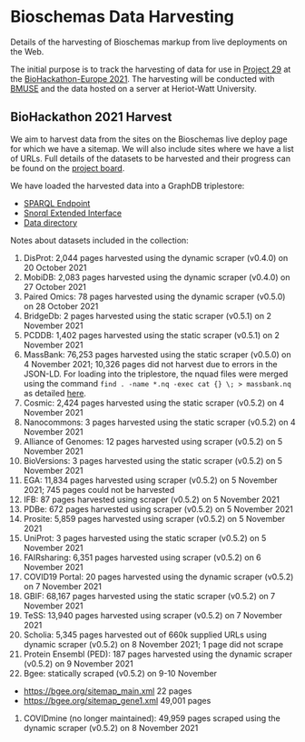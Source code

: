 # Bioschemas Data Harvesting

Details of the harvesting of Bioschemas markup from live deployments on the Web.

The initial purpose is to track the harvesting of data for use in [Project 29](https://github.com/elixir-europe/biohackathon-projects-2021/tree/main/projects/29) at the [BioHackathon-Europe 2021](https://biohackathon-europe.org/). The harvesting will be conducted with [BMUSE](https://github.com/HW-SWeL/BMUSE) and the data hosted on a server at Heriot-Watt University.

## BioHackathon 2021 Harvest

We aim to harvest data from the sites on the Bioschemas live deploy page for which we have a sitemap. We will also include sites where we have a list of URLs. Full details of the datasets to be harvested and their progress can be found on the [project board](https://github.com/BioSchemas/bioschemas-data-harvesting/projects/1).

We have loaded the harvested data into a GraphDB triplestore:
- [SPARQL Endpoint](https://swel.macs.hw.ac.uk/data/repositories/bioschemas)
- [Snorql Extended Interface](https://swel.macs.hw.ac.uk/bioschemas/)
- [Data directory](https://swel.macs.hw.ac.uk/bioschemas-data/)

Notes about datasets included in the collection:
1. DisProt: 2,044 pages harvested using the dynamic scraper (v0.4.0) on 20 October 2021
1. MobiDB: 2,083 pages harvested using the dynamic scraper (v0.4.0) on 27 October 2021
1. Paired Omics: 78 pages harvested using the dynamic scraper (v0.5.0) on 28 October 2021
1. BridgeDb: 2 pages harvested using the static scraper (v0.5.1) on 2 November 2021
1. PCDDB: 1,402 pages harvested using the static scraper (v0.5.1) on 2 November 2021
1. MassBank: 76,253 pages harvested using the static scraper (v0.5.0) on 4 November 2021; 10,326 pages did not harvest due to errors in the JSON-LD. For loading into the triplestore, the nquad files were merged using the command `find . -name *.nq -exec cat {} \; > massbank.nq` as detailed [here](https://stackoverflow.com/questions/18695105/how-to-concatenate-huge-number-of-files).
1. Cosmic: 2,424 pages harvested using the static scraper (v0.5.2) on 4 November 2021
1. Nanocommons: 3 pages harvested using the static scraper (v0.5.2) on 4 November 2021
1. Alliance of Genomes: 12 pages harvested using scraper (v0.5.2) on 5 November 2021
1. BioVersions: 3 pages harvested using the static scraper (v0.5.2) on 5 November 2021
1. EGA: 11,834 pages harvested using scraper (v0.5.2) on 5 November 2021; 745 pages could not be harvested
1. IFB: 87 pages harvested using scraper (v0.5.2) on 5 November 2021
1. PDBe: 672 pages harvested using scraper (v0.5.2) on 5 November 2021
1. Prosite: 5,859 pages harvested using scraper (v0.5.2) on 5 November 2021
1. UniProt: 3 pages harvested using the static scraper (v0.5.2) on 5 November 2021
1. FAIRsharing: 6,351 pages harvested using scraper (v0.5.2) on 6 November 2021
1. COVID19 Portal: 20 pages harvested using the dynamic scraper (v0.5.2) on 7 November 2021
1. GBIF: 68,167 pages harvested using the static scraper (v0.5.2) on 7 November 2021
1. TeSS: 13,940 pages harvested using scraper (v0.5.2) on 7 November 2021
1. Scholia: 5,345 pages harvested out of 660k supplied URLs using dynamic scraper (v0.5.2) on 8 November 2021; 1 page did not scrape
1. Protein Ensembl (PED): 187 pages harvested using the dynamic scraper (v0.5.2) on 9 November 2021
1. Bgee: statically scraped (v0.5.2) on 9-10 November
  - https://bgee.org/sitemap_main.xml 22 pages
  - https://bgee.org/sitemap_gene1.xml 49,001 pages
1. COVIDmine (no longer maintained): 49,959 pages scraped using the dynamic scraper (v0.5.2) on 8 November 2021
